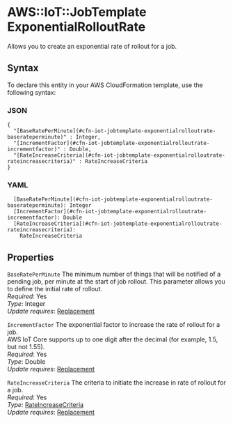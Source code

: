 # AWS::IoT::JobTemplate ExponentialRolloutRate<a name="aws-properties-iot-jobtemplate-exponentialrolloutrate"></a>

Allows you to create an exponential rate of rollout for a job\.

## Syntax<a name="aws-properties-iot-jobtemplate-exponentialrolloutrate-syntax"></a>

To declare this entity in your AWS CloudFormation template, use the following syntax:

### JSON<a name="aws-properties-iot-jobtemplate-exponentialrolloutrate-syntax.json"></a>

```
{
  "[BaseRatePerMinute](#cfn-iot-jobtemplate-exponentialrolloutrate-baserateperminute)" : Integer,
  "[IncrementFactor](#cfn-iot-jobtemplate-exponentialrolloutrate-incrementfactor)" : Double,
  "[RateIncreaseCriteria](#cfn-iot-jobtemplate-exponentialrolloutrate-rateincreasecriteria)" : RateIncreaseCriteria
}
```

### YAML<a name="aws-properties-iot-jobtemplate-exponentialrolloutrate-syntax.yaml"></a>

```
  [BaseRatePerMinute](#cfn-iot-jobtemplate-exponentialrolloutrate-baserateperminute): Integer
  [IncrementFactor](#cfn-iot-jobtemplate-exponentialrolloutrate-incrementfactor): Double
  [RateIncreaseCriteria](#cfn-iot-jobtemplate-exponentialrolloutrate-rateincreasecriteria):
    RateIncreaseCriteria
```

## Properties<a name="aws-properties-iot-jobtemplate-exponentialrolloutrate-properties"></a>

`BaseRatePerMinute` <a name="cfn-iot-jobtemplate-exponentialrolloutrate-baserateperminute"></a>
The minimum number of things that will be notified of a pending job, per minute at the start of job rollout\. This parameter allows you to define the initial rate of rollout\.  
_Required_: Yes  
_Type_: Integer  
_Update requires_: [Replacement](https://docs.aws.amazon.com/AWSCloudFormation/latest/UserGuide/using-cfn-updating-stacks-update-behaviors.html#update-replacement)

`IncrementFactor` <a name="cfn-iot-jobtemplate-exponentialrolloutrate-incrementfactor"></a>
The exponential factor to increase the rate of rollout for a job\.  
 AWS IoT Core supports up to one digit after the decimal \(for example, 1\.5, but not 1\.55\)\.  
_Required_: Yes  
_Type_: Double  
_Update requires_: [Replacement](https://docs.aws.amazon.com/AWSCloudFormation/latest/UserGuide/using-cfn-updating-stacks-update-behaviors.html#update-replacement)

`RateIncreaseCriteria` <a name="cfn-iot-jobtemplate-exponentialrolloutrate-rateincreasecriteria"></a>
The criteria to initiate the increase in rate of rollout for a job\.  
_Required_: Yes  
_Type_: [RateIncreaseCriteria](aws-properties-iot-jobtemplate-rateincreasecriteria.md)  
_Update requires_: [Replacement](https://docs.aws.amazon.com/AWSCloudFormation/latest/UserGuide/using-cfn-updating-stacks-update-behaviors.html#update-replacement)

